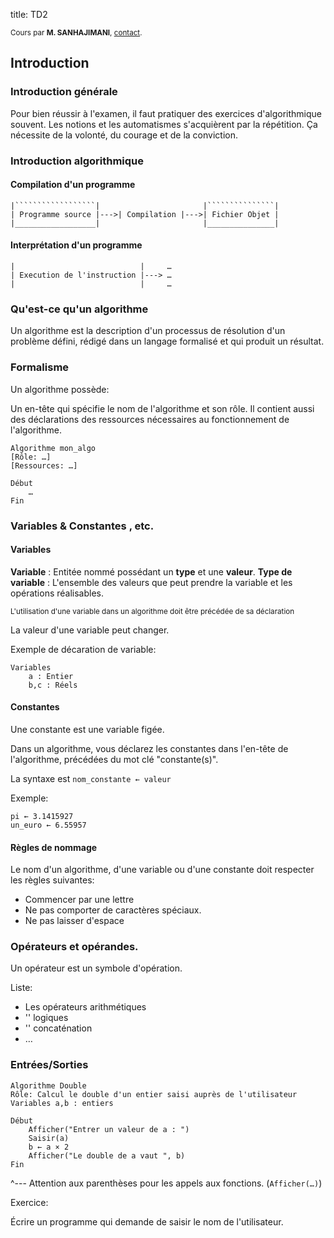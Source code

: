 title: TD2

<small>Cours par **M. SANHAJIMANI**, [contact].</small>



## Introduction

### Introduction générale

Pour bien réussir à l'examen, il faut pratiquer des exercices 
d'algorithmique souvent. Les notions et les automatismes 
s'acquièrent par la répétition. Ça nécessite de la volonté, du courage 
et de la conviction. 

### Introduction algorithmique

#### Compilation d'un programme

    |``````````````````|                       |```````````````|
    | Programme source |--->| Compilation |--->| Fichier Objet |
    |__________________|                       |_______________|

#### Interprétation d'un programme

    |                            |     …
    | Execution de l'instruction |---> …
    |                            |     …

### Qu'est-ce qu'un algorithme

Un algorithme est la description d'un processus de résolution d'un 
problème défini, rédigé dans un langage formalisé et qui produit un 
résultat. 

### Formalisme

Un algorithme possède:

Un en-tête qui spécifie le nom de l'algorithme et son rôle. Il contient 
aussi des déclarations des ressources nécessaires au fonctionnement de 
l'algorithme. 

    Algorithme mon_algo
    [Rôle: …]
    [Ressources: …]
    
    Début
        …
    Fin

### Variables & Constantes , etc. 

#### Variables

**Variable** : Entitée nommé possédant un **type** et une **valeur**. 
**Type de variable** : L'ensemble des valeurs que peut prendre la 
variable et les opérations réalisables. 

<small>L'utilisation d'une variable dans un algorithme doit être 
précédée de sa déclaration</small>

La valeur d'une variable peut changer. 

Exemple de décaration de variable:

    Variables
        a : Entier
        b,c : Réels

#### Constantes

Une constante est une variable figée. 

Dans un algorithme, vous déclarez les constantes dans l'en-tête de 
l'algorithme, précédées du mot clé "constante(s)". 

La syntaxe est `nom_constante ← valeur`

Exemple:

    pi ← 3.1415927
    un_euro ← 6.55957

#### Règles de nommage

Le nom d'un algorithme, d'une variable ou d'une constante doit respecter 
les règles suivantes:

* Commencer par une lettre
* Ne pas comporter de caractères spéciaux. 
* Ne pas laisser d'espace

### Opérateurs et opérandes.

Un opérateur est un symbole d'opération.

Liste:

* Les opérateurs arithmétiques
* '' logiques
* '' concaténation
* …

### Entrées/Sorties

    Algorithme Double
    Rôle: Calcul le double d'un entier saisi auprès de l'utilisateur
    Variables a,b : entiers
    
    Début
        Afficher("Entrer un valeur de a : ")
        Saisir(a)
        b ← a × 2
        Afficher("Le double de a vaut ", b)
    Fin

^--- Attention aux parenthèses pour les appels aux fonctions. (`Afficher(…)`) 

Exercice: 

Écrire un programme qui demande de saisir le nom de l'utilisateur. 

[contact]:mailto:contact.enseignant@orange.fr "Email du professeur"
